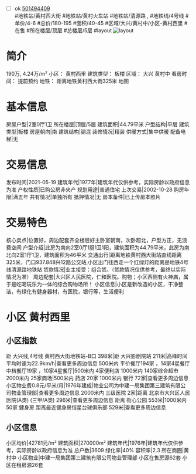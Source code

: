 - [ ] ok [501494409](https://bj.5i5j.com/ershoufang/501494409.html)  
 #地铁站/黄村西大街 #地铁站/黄村火车站 #地铁站/清源路 ,  #地铁线/4号线
#单价/4-6 #总价/180-195 #面积/40-45   #区域/大兴/黄村中/小区-黄村西里 #在售 #所在楼层/顶层 #总楼层/5层 #layout 
![layout](http://image2a.5i5j.com/bdir/layout/752fe2dafddb4d4f8f15886deb5d386a.jpg_P5.jpg) 
# 简介 
 190万,  4.24万/m² 
小区： 黄村西里
建筑类型： 板楼
区域： 大兴 黄村中
看房时间： 提前预约
地铁： 距离地铁黄村西大街325米 地图
# 基本信息 
 房屋户型|2室0厅1卫
所在楼层|顶层/5层
建筑面积|44.79平米
户型结构|平层
建筑类型|板楼
房屋朝向|南
建筑结构|钢混
装修情况|精装
供暖方式|集中供暖
配备电梯|无
# 交易信息 
 发布时间|2021-05-19
建筑年代|1977年|建筑年代仅供参考，实际房龄以政府信息为准
产权性质|已购公房非央产
规划用途|普通住宅
上次交易|2002-10-28
购房年限|满五年
共有情况|单独所有
抵押情况|无
房本备件|已上传房本照片
# 交易特色 
 核心卖点|位置好，周边配套齐全楼层好主卧室朝南，次卧超北，户型方正，无浪费空间
户型介绍|此房为南向2室0厅1厨1卫1阳，建筑面积为44.79平米，此房为南北向2室1厅1卫，建筑面积为46平米
交通出行|距离地铁黄村西大街站直线距离325米，门口937.848兴12路公交站,小区出门往西走一个红绿灯的距离是地铁4号线清源路地铁站
贷款情况|业主接受：组合贷。（贷款情况仅供参考，最终以实际情况为准）
周边配套|大兴区人民医院，仁和医院。购物；小区西侧有火神庙，属于是吃喝玩乐为一体的综合购物场所！
小区信息|小区是新改造的小区，干净整洁，有绿化有健身器材，有医院，银行等，生活便利
# 小区 黄村西里
## 小区指数 
 距 大兴线,4号线 黄村西大街地铁站-B口 398米|距 大兴影剧院站 211米|高峰时间平均时速为22.9km/h|查看更多周边信息
500米内 平价餐厅194家 ，14家4星餐厅
中档餐厅19家 ，10家4星餐厅|500米内 4家便利店
1000米内 140家综合超市
2000米内 25家商场|500米内 药店 20家
1000米内 银行 72家|查看更多周边信息
小区物业费0.8元/平米/月|1976年建成|物业公司为中建一局集团第三建筑有限公司物业管理部|查看更多周边信息
2000米内 三级医院 2家|距离 北京市大兴区人民医院(A类) (三甲/A类) 296米|查看更多周边信息
距离 街心公园 553米|1000米内 50家 健身房
距离最近健身房恒星台球俱乐部 529米|查看更多周边信息
## 小区信息 
 小区均价|42781元/m²
建筑面积|270000m²
建筑年代|1976年|建筑年代仅供参考，实际房龄以政府信息为准
总户数|3609
绿化率|40%
容积率|2.3
所在商圈|黄村中
小区物业|中建一局集团第三建筑有限公司物业管理部
小区在售房源62套
小区在租房源26套

